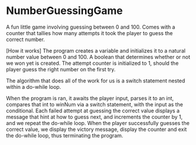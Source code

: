 # NumberGuessingGame
A fun little game involving guessing between 0 and 100. Comes with a counter that tallies how many attempts it took the player to guess the correct number.

[How it works]
The program creates a variable and initializes it to a natural number value between 0 and 100. A boolean that determines whether or not we won yet is created. The attempt counter is initialized to 1, should the player guess the right number on the first try.

The algorithm that does all of the work for us is a switch statement nested within a do-while loop.

When the program is ran, it awaits the player input, parses it to an int, compares that int to winNum via a switch statement, with the input as the conditional. Each failed attempt at guessing the correct value displays a message that hint at how to guess next, and increments the counter by 1, and we repeat the do-while loop. When the player successfully guesses the correct value, we display the victory message, display the counter and exit the do-while loop, thus terminating the program.
